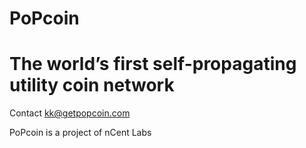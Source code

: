 # PoPcoin
# The world’s first self-propagating utility coin network 

Contact kk@getpopcoin.com

PoPcoin is a project of nCent Labs
